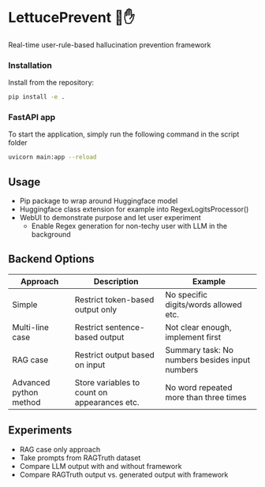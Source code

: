 # LettucePrevent 🥬✋
Real-time user-rule-based hallucination prevention framework


### Installation
Install from the repository:
```bash
pip install -e .
```


### FastAPI app

To start the application, simply run the following command in the script folder
```bash
uvicorn main:app --reload
```

## Usage
- Pip package to wrap around Huggingface model
- Huggingface class extension for example into RegexLogitsProcessor()
- WebUI to demonstrate purpose and let user experiment
	- Enable Regex generation for non-techy user with LLM in the background

## Backend Options

| Approach               | Description                                  | Example                                        |
| ---------------------- | -------------------------------------------- | ---------------------------------------------- |
| Simple                 | Restrict token-based output only             | No specific digits/words allowed etc.          |
| Multi-line case        | Restrict sentence-based output               | Not clear enough, implement first              |
| RAG case               | Restrict output based on input               | Summary task: No numbers besides input numbers |
| Advanced python method | Store variables to count on appearances etc. | No word repeated more than three times         |

## Experiments
- RAG case only approach
- Take prompts from RAGTruth dataset
- Compare LLM output with and without framework
- Compare RAGTruth output vs. generated output with framework

